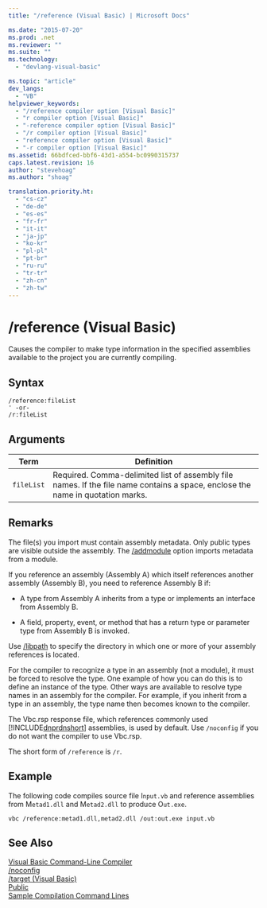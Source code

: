 ```yaml
---
title: "/reference (Visual Basic) | Microsoft Docs"

ms.date: "2015-07-20"
ms.prod: .net
ms.reviewer: ""
ms.suite: ""
ms.technology: 
  - "devlang-visual-basic"

ms.topic: "article"
dev_langs: 
  - "VB"
helpviewer_keywords: 
  - "/reference compiler option [Visual Basic]"
  - "r compiler option [Visual Basic]"
  - "-reference compiler option [Visual Basic]"
  - "/r compiler option [Visual Basic]"
  - "reference compiler option [Visual Basic]"
  - "-r compiler option [Visual Basic]"
ms.assetid: 66bdfced-bbf6-43d1-a554-bc0990315737
caps.latest.revision: 16
author: "stevehoag"
ms.author: "shoag"

translation.priority.ht: 
  - "cs-cz"
  - "de-de"
  - "es-es"
  - "fr-fr"
  - "it-it"
  - "ja-jp"
  - "ko-kr"
  - "pl-pl"
  - "pt-br"
  - "ru-ru"
  - "tr-tr"
  - "zh-cn"
  - "zh-tw"
---
```

# /reference (Visual Basic)
Causes the compiler to make type information in the specified assemblies available to the project you are currently compiling.  
  
## Syntax  
  
```  
/reference:fileList  
' -or-  
/r:fileList  
```  
  
## Arguments  
  
|Term|Definition|  
|---|---|  
|`fileList`|Required. Comma-delimited list of assembly file names. If the file name contains a space, enclose the name in quotation marks.|  
  
## Remarks  
 The file(s) you import must contain assembly metadata. Only public types are visible outside the assembly. The [/addmodule](../../../visual-basic/reference/command-line-compiler/addmodule.md) option imports metadata from a module.  
  
 If you reference an assembly (Assembly A) which itself references another assembly (Assembly B), you need to reference Assembly B if:  
  
-   A type from Assembly A inherits from a type or implements an interface from Assembly B.  
  
-   A field, property, event, or method that has a return type or parameter type from Assembly B is invoked.  
  
 Use [/libpath](../../../visual-basic/reference/command-line-compiler/libpath.md) to specify the directory in which one or more of your assembly references is located.  
  
 For the compiler to recognize a type in an assembly (not a module), it must be forced to resolve the type. One example of how you can do this is to define an instance of the type. Other ways are available to resolve type names in an assembly for the compiler. For example, if you inherit from a type in an assembly, the type name then becomes known to the compiler.  
  
 The Vbc.rsp response file, which references commonly used [!INCLUDE[dnprdnshort](../../../csharp/getting-started/includes/dnprdnshort_md.md)] assemblies, is used by default. Use `/noconfig` if you do not want the compiler to use Vbc.rsp.  
  
 The short form of `/reference` is `/r`.  
  
## Example  
 The following code compiles source file I`nput.vb` and reference assemblies from M`etad1.dll` and M`etad2.dll` to produce O`ut.exe`.  
  
```  
vbc /reference:metad1.dll,metad2.dll /out:out.exe input.vb  
```  
  
## See Also  
 [Visual Basic Command-Line Compiler](../../../visual-basic/reference/command-line-compiler/index.md)   
 [/noconfig](../../../visual-basic/reference/command-line-compiler/noconfig.md)   
 [/target (Visual Basic)](../../../visual-basic/reference/command-line-compiler/target.md)   
 [Public](../../../visual-basic/language-reference/modifiers/public.md)   
 [Sample Compilation Command Lines](../../../visual-basic/reference/command-line-compiler/sample-compilation-command-lines.md)
